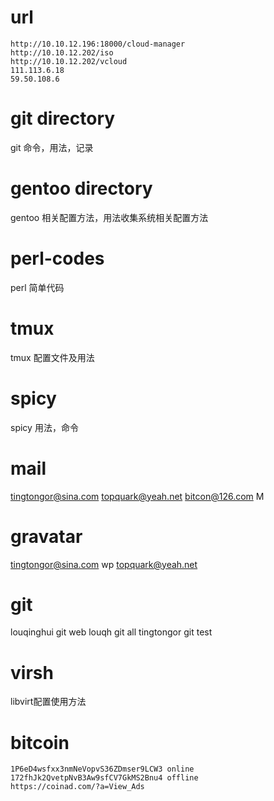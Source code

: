 # url
 
    http://10.10.12.196:18000/cloud-manager
    http://10.10.12.202/iso
    http://10.10.12.202/vcloud
    111.113.6.18
    59.50.108.6
 
# git directory 

  git 命令，用法，记录

# gentoo directory

 gentoo 相关配置方法，用法收集系统相关配置方法

# perl-codes

 perl 简单代码

# tmux

 tmux 配置文件及用法

# spicy

 spicy 用法，命令

# mail

 tingtongor@sina.com
 topquark@yeah.net
 bitcon@126.com M

# gravatar 

 tingtongor@sina.com  wp
 topquark@yeah.net

# git 

 louqinghui git    web
 louqh      git    all
 tingtongor git    test
 
# virsh
 
 libvirt配置使用方法
    
# bitcoin

    1P6eD4wsfxx3nmNeVopvS36ZDmser9LCW3 online
    172fhJk2QvetpNvB3Aw9sfCV7GkMS2Bnu4 offline
    https://coinad.com/?a=View_Ads

